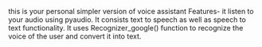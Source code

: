 this is your personal simpler version of voice assistant
Features- it listen to your audio using pyaudio. It consists text to speech as well as speech to text functionality.
It uses Recognizer_google() function to recognize the voice of the user and convert it into text.
